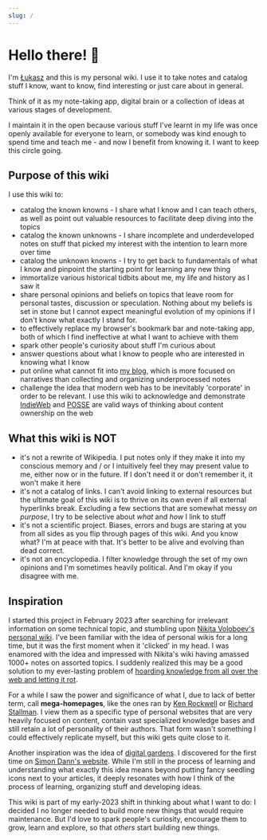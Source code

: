 ```yaml
---
slug: /
---
```


# Hello there! 👋

I'm [Łukasz](https://lukaszwojcik.net/) and this is my personal wiki. I use it to take notes and catalog stuff I know, want to know, find interesting or just care about in general.

Think of it as my note-taking app, digital brain or a collection of ideas at various stages of development.

I maintain it in the open because various stuff I've learnt in my life was once openly available for everyone to learn, or somebody was kind enough to spend time and teach me - and now I benefit from knowing it. I want to keep this circle going.

## Purpose of this wiki

I use this wiki to:

- catalog the known knowns - I share what I know and I can teach others, as well as point out valuable resources to facilitate deep diving into the topics
- catalog the known unknowns - I share incomplete and underdeveloped notes on stuff that picked my interest with the intention to learn more over time
- catalog the unknown knowns - I try to get back to fundamentals of what I know and pinpoint the starting point for learning any new thing
- immortalize various historical tidbits about me, my life and history as I saw it
- share personal opinions and beliefs on topics that leave room for personal tastes, discussion or speculation. Nothing about my beliefs is set in stone but I cannot expect meaningful evolution of my opinions if I don't know what exactly I stand for.
- to effectively replace my browser's bookmark bar and note-taking app, both of which I find ineffective at what I want to achieve with them
- spark other people's curiosity about stuff I'm curious about
- answer questions about what I know to people who are interested in knowing what I know
- put online what cannot fit into [my blog](https://offbeatbits.com/), which is more focused on narratives than collecting and organizing underprocessed notes
- challenge the idea that modern web has to be inevitably 'corporate' in order to be relevant. I use this wiki to acknowledge and demonstrate [IndieWeb](https://indieweb.org/) and [POSSE](https://indieweb.org/POSSE) are valid ways of thinking about content ownership on the web

## What this wiki is NOT

- it's not a rewrite of Wikipedia. I put notes only if they make it into my conscious memory and / or I intuitively feel they may present value to me, either now or in the future. If I don't need it or don't remember it, it won't make it here
- it's not a catalog of links. I can't avoid linking to external resources but the ultimate goal of this wiki is to thrive on its own even if all external hyperlinks break. Excluding a few sections that are somewhat messy _on purpose_, I try to be selective about _what_ and _how_ I link to stuff
- it's not a scientific project. Biases, errors and bugs are staring at you from all sides as you flip through pages of this wiki. And you know what? I'm at peace with that. It's better to be alive and evolving than dead correct.
- it's not an encyclopedia. I filter knowledge through the set of my own opinions and I'm sometimes heavily political. And I'm okay if you disagree with me.

## Inspiration

I started this project in February 2023 after searching for irrelevant information on some technical topic, and stumbling upon [Nikita Voloboev's personal wiki](https://wiki.nikiv.dev/). I've been familiar with the idea of personal wikis for a long time, but it was the first moment when it 'clicked' in my head. I was enamored with the idea and impressed with Nikita's wiki having amassed 1000+ notes on assorted topics. I suddenly realized this may be a good solution to my ever-lasting problem of [hoarding knowledge from all over the web and letting it rot](https://offbeatbits.com/the-quest-for-purging-my-bookmarks/).

For a while I saw the power and significance of what I, due to lack of better term, call **mega-homepages**, like the ones ran by [Ken Rockwell](https://kenrockwell.com/) or [Richard Stallman](https://stallman.org/). I view them as a specific type of personal websites that are very heavily focused on content, contain vast specialized knowledge bases and still retain a lot of personality of their authors. That form wasn't something I could effectively replicate myself, but this wiki gets quite close to it.

Another inspiration was the idea of [digital gardens](https://maggieappleton.com/garden-history). I discovered for the first time on [Simon Dann's website](https://photogabble.co.uk/glossary/growth/). While I'm still in the process of learning and understanding what exactly this idea means beyond putting fancy seedling icons next to your articles, it deeply resonates with how I think of the process of learning, organizing stuff and developing ideas.

This wiki is part of my early-2023 shift in thinking about what I want to do: I decided I no longer needed to build more new things that would require maintenance. But I'd love to spark people's curiosity, encourage them to grow, learn and explore, so that _others_ start building new things.
